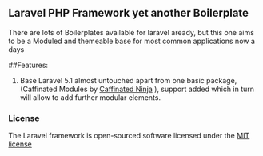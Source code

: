 ## Laravel PHP Framework yet another Boilerplate

There are lots of Boilerplates available for laravel aready, but this one aims to be a Moduled and themeable base for most common applications now a days

##Features:

1. Base Laravel 5.1 almost untouched apart from one basic package, (Caffinated Modules by [Caffinated Ninja](https://github.com/caffeinated/modules) ), support added which in turn will allow to add further modular elements.

### License

The Laravel framework is open-sourced software licensed under the [MIT license](http://opensource.org/licenses/MIT)